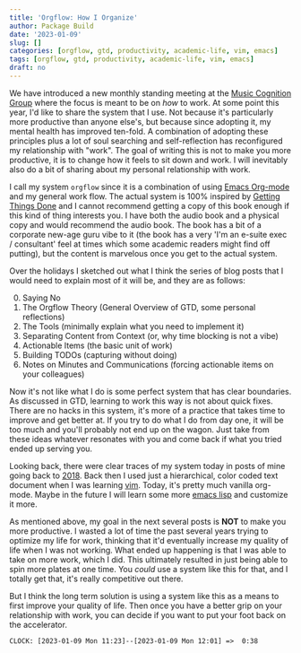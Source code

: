 ```yaml
---
title: 'Orgflow: How I Organize'
author: Package Build
date: '2023-01-09'
slug: []
categories: [orgflow, gtd, productivity, academic-life, vim, emacs]
tags: [orgflow, gtd, productivity, academic-life, vim, emacs]
draft: no
---
```


We have introduced a new monthly standing meeting at the [Music Cognition Group](https://www.mcg.uva.nl/) where the focus is meant to be on _how_ to work.
At some point this year, I'd like to share the system that I use.
Not because it's particularly more productive than anyone else's, but because since adopting it, my mental health has improved ten-fold.
A combination of adopting these principles plus a lot of soul searching and self-reflection has reconfigured my relationship with "work".
The goal of writing this is not to make you more productive, it is to change how it feels to sit down and work.
I will inevitably also do a bit of sharing about my personal relationship with work.  

I call my system `orgflow` since it is a combination of using [Emacs Org-mode](https://orgmode.org/) and my general work flow.
The actual system is 100% inspired by [Getting Things Done](https://gettingthingsdone.com/what-is-gtd/) and I cannot recommend getting a copy of this book enough if this kind of thing interests you.
I have both the audio book and a physical copy and would recommend the audio book.
The book has a bit of a corporate new-age guru vibe to it (the book has a very 'I'm an e-suite exec / consultant' feel at times which some academic readers might find off putting), but the content is marvelous once you get to the actual system.

Over the holidays I sketched out what I think the series of blog posts that I would need to explain most of it will be, and they are as follows:

0. Saying No 
1. The Orgflow Theory (General Overview of GTD, some personal reflections)
2. The Tools (minimally explain what you need to implement it)
3. Separating Content from Context (or, why time blocking is not a vibe)
4. Actionable Items (the basic unit of work)
5. Building TODOs (capturing without doing) 
6. Notes on Minutes and Communications (forcing actionable items on your colleagues)

Now it's not like what I do is some perfect system that has clear boundaries.
As discussed in GTD, learning to work this way is not about quick fixes.
There are no hacks in this system, it's more of a practice that takes time to improve and get better at.
If you try to do what I do from day one, it will be too much and you'll probably not end up on the wagon. 
Just take from these ideas whatever resonates with you and come back if what you tried ended up serving you. 

Looking back, there were clear traces of my system today in posts of mine going back to [2018](https://davidjohnbaker.rbind.io/posts/2018-04-09-to-dos-and-boundaries/to-dos-and-boundaries/).
Back then I used just a hierarchical, color coded text document when I was learning [vim](https://www.vim.org/). 
Today, it's pretty much vanilla org-mode.
Maybe in the future I will learn some more [emacs lisp](https://www.gnu.org/software/emacs/manual/html_node/eintr/) and customize it more.

As mentioned above, my goal in the next several posts is **NOT** to make you more productive. 
I wasted a lot of time the past several years trying to optimize my life for work, thinking that it'd eventually increase my quality of life when I was not working.
What ended up happening is that I was able to take on more work, which I did.
This ultimately resulted in just being able to spin more plates at one time.
You _could_ use a system like this for that, and I totally get that, it's really competitive out there. 

But I think the long term solution is using a system like this as a means to first improve your quality of life.
Then once you have a better grip on your relationship with work, you can decide if you want to put your foot back on the accelerator. 

`CLOCK: [2023-01-09 Mon 11:23]--[2023-01-09 Mon 12:01] =>  0:38`